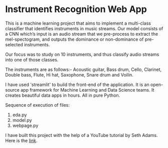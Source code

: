 # Instrument Recognition Web App
This is a machine learning project that aims to implement a multi-class classifier that identifies instruments in music streams. Our model consists of a CNN which’s input is an audio stream that we pre-process to extract the mel-spectogram, and outputs the dominance or non-dominance of pre-selected instruments. 

Our focus was to study on 10 instruments, and thus classify audio streams into one of those classes.

The instruments are as follows:-
Acoustic guitar, Bass drum, Cello, Clarinet, Double bass, Flute, Hi hat, Saxophone, Snare drum and Voilin.

I have used 'streamlit' to build the front-end of the application. It is an open-source app framework for Machine Learning and Data Science teams. It creates beautiful data apps in hours. All in pure Python.

Sequence of execution of files:
1. eda.py
2. model.py
3. webpage.py
 
I have built this project with the help of a YouTube tutorial by Seth Adams. Here is the [link](https://youtube.com/playlist?list=PLhA3b2k8R3t2Ng1WW_7MiXeh1pfQJQi_P).

